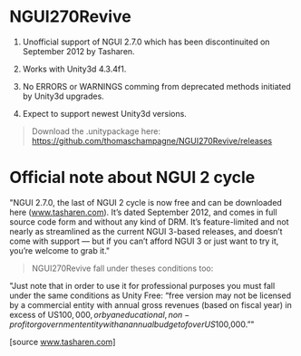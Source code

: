 NGUI270Revive
==================

1. Unofficial support of NGUI 2.7.0 which has been discontinuited on September 2012 by Tasharen.

2. Works with Unity3d 4.3.4f1.

3. No ERRORS or WARNINGS comming from deprecated methods initiated by Unity3d upgrades.

4. Expect to support newest Unity3d versions.

> Download the .unitypackage here: https://github.com/thomaschampagne/NGUI270Revive/releases

Official note about NGUI 2 cycle 
==================

"NGUI 2.7.0, the last of NGUI 2 cycle is now free and can be downloaded here (www.tasharen.com). It’s dated September 2012, and comes in full source code form and without any kind of DRM. It’s feature-limited and not nearly as streamlined as the current NGUI 3-based releases, and doesn’t come with support — but if you can’t afford NGUI 3 or just want to try it, you’re welcome to grab it."

> NGUI270Revive fall under theses conditions too:

"Just note that in order to use it for professional purposes you must fall under the same conditions as Unity Free: “free version may not be licensed by a commercial entity with annual gross revenues (based on fiscal year) in excess of US$100,000, or by an educational, non-profit or government entity with an annual budget of over US$100,000.”"

[source www.tasharen.com]
